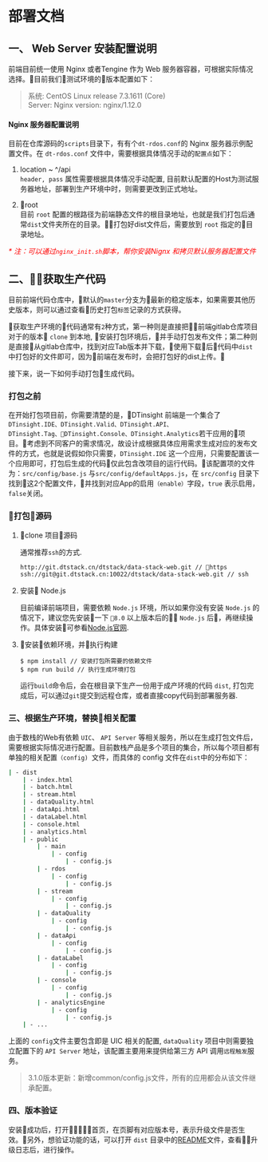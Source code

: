 # 部署文档


## 一、 Web Server 安装配置说明

前端目前统一使用 Nginx 或者Tengine 作为 Web 服务器容器，可根据实际情况选择。目前我们测试环境的版本配置如下：

> 系统: CentOS Linux release 7.3.1611 (Core)<br>
> Server: Nginx version: nginx/1.12.0

#### Nginx 服务器配置说明
目前在仓库源码的`scripts`目录下，有有个`dt-rdos.conf`的 Nginx 服务器示例配置文件。在
`dt-rdos.conf` 文件中，需要根据具体情况手动的`配置点`如下：

1. location ~ ^/api <br>
`header, pass` 属性需要根据具体情况手动配置, 
目前默认配置的Host为测试服务器地址，部署到生产环境中时，则需要更改到正式地址。

2. root <br>
目前 `root` 配置的根路径为前端静态文件的根目录地址，也就是我们打包后通常`dist`文件夹所在的目录。打包好dist文件后，需要放到 `root` 指定的目录地址。

<i style="color:red">* 注：可以通过`nginx_init.sh`脚本，帮你安装Nignx 和拷贝默认服务器配置文件</i>

## 二、获取生产代码

目前前端代码仓库中，默认的`master`分支为最新的稳定版本，如果需要其他历史版本，则可以通过查看历史打包`标签`记录的方式获得。

获取生产环境的代码通常有`2`种方式，第一种则是直接把前端gitlab仓库项目对于的版本 `clone` 到本地, 安装打包环境后，并手动打包发布文件；第二种则是直接从gitlab仓库中，找到对应Tab版本并下载，使用下载后代码中`dist`中打包好的文件即可，因为前端在发布时，会把打包好的dist上传。

接下来，说一下如何手动打包生成代码。

### 打包之前

在开始打包项目前，你需要清楚的是，DTinsight 前端是一个集合了`DTinsight.IDE、DTinsight.Valid、DTinsight.API、DTinsight.Tag、DTinsight.Console、DTinsight.Analytics`若干应用的项目。考虑到不同客户的需求情况，故设计成根据具体应用需求生成对应的发布文件的方式，也就是说假如你只需要，`DTinsight.IDE` 这一个应用，只需要配置该一个应用即可，打包后生成的代码仅此包含改项目的运行代码。该配置项的文件为：`src/config/base.js` 与`src/config/defaultApps.js`，在 `src/config` 目录下找到这2个配置文件，并找到对应App的启用`（enable）`字段，`true` 表示启用，`false`关闭。

### 打包源码

1. clone 项目源码

    通常推荐`ssh`的方式.

    ```bash
    http://git.dtstack.cn/dtstack/data-stack-web.git // https
    ssh://git@git.dtstack.cn:10022/dtstack/data-stack-web.git // ssh
    ```

2. 安装 Node.js

    目前编译前端项目，需要依赖 `Node.js` 环境，所以如果你没有安装 `Node.js` 的情况下，建议您先安装一下 `8.0` 以上版本后的 `Node.js` 后，再继续操作。具体安装可参看[Node.js官网](https://nodejs.org/en/download/).

3. 安装依赖环境，并执行构建

    ```
    $ npm install // 安装打包所需要的依赖文件
    $ npm run build // 执行生成环境打包
    ```

    运行`build`命令后，会在根目录下生产一份用于成产环境的代码 `dist`,
    打包完成后，可以通过`git`提交到远程仓库，或者直接copy代码到部署服务器.

### 三、根据生产环境，替换相关配置

由于数栈的Web有依赖 `UIC`、 `API Server` 等相关服务，所以在生成打包文件后，需要根据实际情况进行配置。目前数栈产品是多个项目的集合，所以每个项目都有单独的相关配置`（config) `文件，而具体的 config 文件在`dist`中的分布如下：

```bash
| - dist
    | - index.html
    | - batch.html
    | - stream.html
    | - dataQuality.html
    | - dataApi.html
    | - dataLabel.html
    | - console.html
    | - analytics.html
    | - public
        | - main
            | - config
                | - config.js
        | - rdos
            | - config
                | - config.js
        | - stream
            | - config
                | - config.js
        | - dataQuality
            | - config
                | - config.js
        | - dataApi
            | - config
                | - config.js
        | - dataLabel
            | - config
                | - config.js
        | - console
            | - config
                | - config.js
        | - analyticsEngine
            | - config
                | - config.js
    | - ...
```
上面的 `config`文件主要包含即是 UIC 相关的配置, `dataQuality` 项目中则需要独立配置下的 `API Server` 地址，该配置主要用来提供给第三方 API 调用`远程触发`服务。

> 3.1.0版本更新：新增common/config.js文件，所有的应用都会从该文件继承配置。

###  四、版本验证
安装成功后，打开首页，在页脚有对应版本号，表示升级文件是否生效。另外，想验证功能的话，可以打开 `dist` 目录中的[README](./README.md)文件，查看升级日志后，进行操作。
